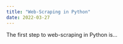 ```yaml
---
title: "Web-Scraping in Python"
date: 2022-03-27
---
```


The first step to web-scraping in Python is...
